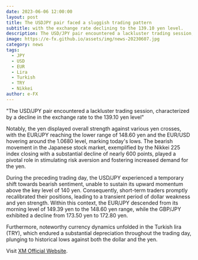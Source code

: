 ```yaml
---
date: 2023-06-06 12:00:00
layout: post
title: The USDJPY pair faced a sluggish trading pattern
subtitle: with the exchange rate declining to the 139.10 yen level.
description: The USD/JPY pair encountered a lackluster trading session, characterized by a decline in the exchange rate to the 139.10 yen level.
image: https://e-fx.github.io/assets/img/news-20230607.jpg
category: news
tags:
  - JPY
  - USD
  - EUR
  - Lira
  - Turkish
  - TRY
  - Nikkei
author: e-FX
---
```


"The USD/JPY pair encountered a lackluster trading session, characterized by a decline in the exchange rate to the 139.10 yen level"

Notably, the yen displayed overall strength against various yen crosses, with the EUR/JPY reaching the lower range of 148.60 yen and the EUR/USD hovering around the 1.0680 level, marking today's lows. The bearish movement in the Japanese stock market, exemplified by the Nikkei 225 index closing with a substantial decline of nearly 600 points, played a pivotal role in stimulating risk aversion and fostering increased demand for the yen.

During the preceding trading day, the USD/JPY experienced a temporary shift towards bearish sentiment, unable to sustain its upward momentum above the key level of 140 yen. Consequently, short-term traders promptly recalibrated their positions, leading to a transient period of dollar weakness and yen strength. Within this context, the EUR/JPY descended from its morning level of 149.39 yen to the 148.60 yen range, while the GBP/JPY exhibited a decline from 173.50 yen to 172.80 yen.

Furthermore, noteworthy currency dynamics unfolded in the Turkish lira (TRY), which endured a substantial depreciation throughout the trading day, plunging to historical lows against both the dollar and the yen.


Visit [XM Official Website](https://clicks.pipaffiliates.com/c?c=550036&l=en&p=0).